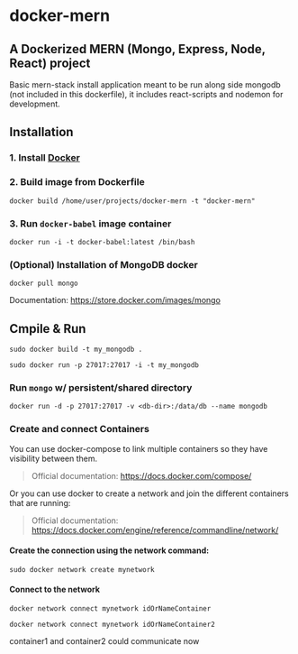 # docker-mern

## A Dockerized MERN (Mongo, Express, Node, React) project

Basic mern-stack install application meant to be run along side mongodb (not included in this dockerfile), it includes react-scripts and nodemon for development.

## Installation

### 1. Install [Docker](https://www.docker.com/)


### 2. Build image from Dockerfile

    docker build /home/user/projects/docker-mern -t "docker-mern"

### 3. Run `docker-babel` image container

    docker run -i -t docker-babel:latest /bin/bash

### (Optional) Installation of MongoDB docker

    docker pull mongo

Documentation: 
<https://store.docker.com/images/mongo>

## Cmpile & Run

    sudo docker build -t my_mongodb .

    sudo docker run -p 27017:27017 -i -t my_mongodb

### Run `mongo` w/ persistent/shared directory

    docker run -d -p 27017:27017 -v <db-dir>:/data/db --name mongodb

### Create and connect Containers

You can use docker-compose to link multiple containers so they have visibility between them.

> Official documentation: <https://docs.docker.com/compose/>

Or you can use docker to create a network and join the different containers that are running:

> Official documentation: <https://docs.docker.com/engine/reference/commandline/network/>

#### Create the connection using the network command:

    sudo docker network create mynetwork

#### Connect to the network

    docker network connect mynetwork idOrNameContainer

    docker network connect mynetwork idOrNameContainer2

container1 and container2 could communicate now

